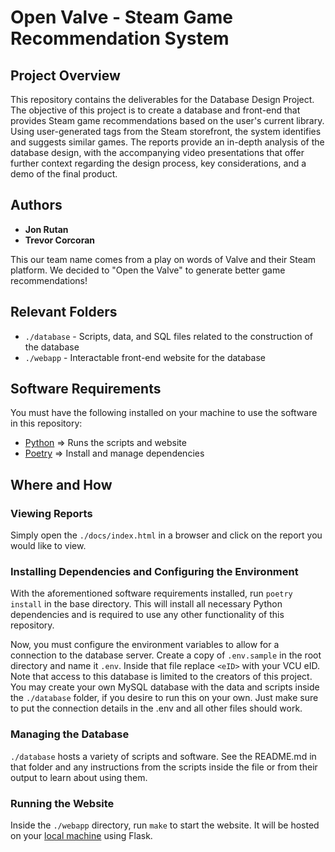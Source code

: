 # Open Valve - Steam Game Recommendation System

## Project Overview
This repository contains the deliverables for the Database Design Project. The objective of this project is to create a database and front-end that provides Steam game recommendations based on the user's current library.
Using user-generated tags from the Steam storefront, the system identifies and suggests similar games. The reports provide an in-depth analysis of the database design, with the accompanying video presentations that offer further context regarding the design process, key considerations, and a demo of the final product.

## Authors
- **Jon Rutan**
- **Trevor Corcoran**

This our team name comes from a play on words of Valve and their Steam platform. We decided to "Open the Valve" to generate
better game recommendations!

## Relevant Folders  
* `./database` - Scripts, data, and SQL files related to the construction of the database
* `./webapp` - Interactable front-end website for the database

## Software Requirements
You must have the following installed on your machine to use the software in this repository: 
* [Python](https://www.python.org/) => Runs the scripts and website
* [Poetry](https://python-poetry.org/) => Install and manage dependencies

## Where and How

### Viewing Reports
Simply open the `./docs/index.html` in a browser and click on the report you would like to view.

### Installing Dependencies and Configuring the Environment
With the aforementioned software requirements installed, run `poetry install` in the base directory.
This will install all necessary Python dependencies and is required to use any other functionality of this repository.

Now, you must configure the environment variables to allow for a connection to the database server.
Create a copy of `.env.sample` in the root directory and name it `.env`. Inside that file replace `<eID>` with your VCU eID.
Note that access to this database is limited to the creators of this project. You may create your own MySQL database with the data and scripts
inside the `./database` folder, if you desire to run this on your own. Just make sure to put the connection details in the .env and all other files should work.

### Managing the Database
`./database` hosts a variety of scripts and software. See the README.md in that folder and any instructions from the
scripts inside the file or from their output to learn about using them.

### Running the Website
Inside the `./webapp` directory, run `make` to start the website.
It will be hosted on your [local machine](http://localhost:5000) using Flask.

